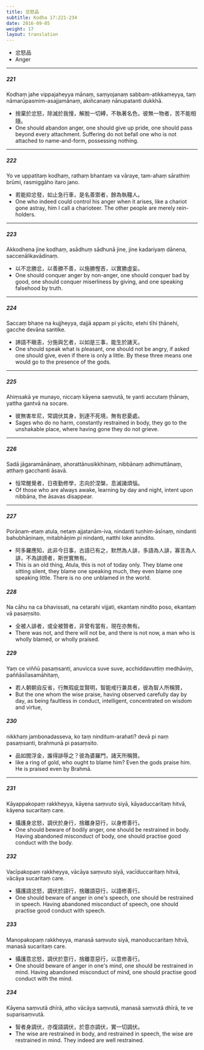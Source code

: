 ```yaml
---
title: 忿怒品
subtitle: Kodha 17:221-234
date: 2016-09-05
weight: 17
layout: translation
---
```


- 忿怒品
- Anger

---

##### 221

Kodhaṃ jahe vippajaheyya mānaṃ, saṃyojanaṃ sabbam-atikkameyya, taṃ nāmarūpasmim-asajjamānaṃ, akiñcanaṃ nānupatanti dukkhā.

- 捨棄於忿怒，除滅於我慢，解脫一切縛，不執著名色，彼無一物者，苦不能相隨。
- One should abandon anger, one should give up pride, one should pass beyond every attachment. Suffering do not befall one who is not attached to name-and-form, possessing nothing.

---

##### 222

Yo ve uppatitaṃ kodhaṃ, rathaṃ bhantaṃ va vāraye, tam-ahaṃ sārathiṃ brūmi, rasmiggāho itaro jano.

- 若能抑忿發，如止急行車，是名善禦者，餘為執韁人。
- One who indeed could control his anger when it arises, like a chariot gone astray, him I call a charioteer. The other people are merely rein-holders.

---

##### 223

Akkodhena jine kodhaṃ, asādhuṃ sādhunā jine, jine kadariyaṃ dānena, saccenālikavādinaṃ.

- 以不忿勝忿，以善勝不善，以施勝慳吝，以實勝虛妄。
- One should conquer anger by non-anger, one should conquer bad by good, one should conquer miserliness by giving, and one speaking falsehood by truth.

---

##### 224

Saccaṃ bhaṇe na kujjheyya, dajjā appam pi yācito, etehi tīhi ṭhānehi, gacche devāna santike.

- 諦語不瞋恚，分施與乞者，以如是三事，能生於諸天。
- One should speak what is pleasant, one should not be angry, if asked one should give, even if there is only a little. By these three means one would go to the presence of the gods.

---

##### 225

Ahiṃsakā ye munayo, niccaṃ kāyena saṃvutā, te yanti accutaṃ ṭhānaṃ, yattha gantvā na socare.

- 彼無害牟尼，常調伏其身，到達不死境，無有悲憂處。
- Sages who do no harm, constantly restrained in body, they go to the unshakable place, where having gone they do not grieve.

---

##### 226

Sadā jāgaramānānaṃ, ahorattānusikkhinaṃ, nibbānaṃ adhimuttānaṃ, atthaṃ gacchanti āsavā.

- 恒常醒覺者，日夜勤修學，志向於涅槃，息滅諸煩惱。
- Of those who are always awake, learning by day and night, intent upon nibbāna, the āsavas disappear.

---

##### 227

Porāṇam-etaṃ atula, netaṃ ajjatanām-iva, nindanti tuṇhim-āsīnaṃ, nindanti bahubhāṇinaṃ, mitabhāṇim pi nindanti, natthi loke anindito.

- 阿多羅應知，此非今日事，古語已有之，默然為人誹，多語為人誹，寡言為人誹，不為誹謗者，斯世實無有。
- This is an old thing, Atula, this is not of today only. They blame one sitting silent, they blame one speaking much, they even blame one speaking little. There is no one unblamed in the world.

##### 228

Na cāhu na ca bhavissati, na cetarahi vijjati, ekantaṃ nindito poso, ekantaṃ vā pasaṃsito.

- 全被人誹者，或全被贊者，非曾有當有，現在亦無有。
- There was not, and there will not be, and there is not now, a man who is wholly blamed, or wholly praised.

##### 229

Yaṃ ce viññū pasaṃsanti, anuvicca suve suve, acchiddavuttiṃ medhāviṃ, paññāsīlasamāhitaṃ,

- 若人朝朝自反省，行無瑕疵並賢明，智能戒行兼具者，彼為智人所稱贊，
- But the one whom the wise praise, having observed carefully day by day, as being faultless in conduct, intelligent, concentrated on wisdom and virtue,

##### 230

nikkhaṃ jambonadasseva, ko taṃ ninditum-arahati? devā pi naṃ pasaṃsanti, brahmunā pi pasaṃsito.

- 品如閻浮金，誰得誹辱之？彼為婆羅門，諸天所稱贊。
- like a ring of gold, who ought to blame him? Even the gods praise him. He is praised even by Brahmā.

---

##### 231

Kāyappakopaṃ rakkheyya, kāyena saṃvuto siyā, kāyaduccaritaṃ hitvā, kāyena sucaritaṃ care.

- 攝護身忿怒，調伏於身行，捨離身惡行，以身修善行。
- One should beware of bodily anger, one should be restrained in body. Having abandoned misconduct of body, one should practise good conduct with the body.

##### 232

Vacīpakopaṃ rakkheyya, vācāya saṃvuto siyā, vacīduccaritaṃ hitvā, vācāya sucaritaṃ care.

- 攝護語忿怒，調伏於語行，捨離語惡行，以語修善行。
- One should beware of anger in one's speech, one should be restrained in speech. Having abandoned misconduct of speech, one should practise good conduct with speech.

##### 233

Manopakopaṃ rakkheyya, manasā saṃvuto siyā, manoduccaritaṃ hitvā, manasā sucaritaṃ care.

- 攝護意忿怒，調伏於意行，捨離意惡行，以意修善行。
- One should beware of anger in one's mind, one should be restrained in mind. Having abandoned misconduct of mind, one should practise good conduct with the mind.

##### 234

Kāyena saṃvutā dhīrā, atho vācāya saṃvutā, manasā saṃvutā dhīrā, te ve suparisaṃvutā.

- 智者身調伏，亦復語調伏，於意亦調伏，實一切調伏。
- The wise are restrained in body, and restrained in speech, the wise are restrained in mind. They indeed are well restrained.
